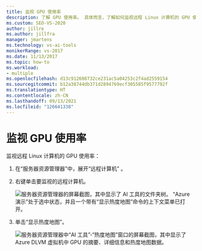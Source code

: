 ```yaml
---
title: 监视 GPU 使用率
description: 了解 GPU 使用率。 具体而言，了解如何监视远程 Linux 计算机的 GPU 使用率。
ms.custom: SEO-VS-2020
author: jillre
ms.author: jillfra
manager: jmartens
ms.technology: vs-ai-tools
monikerRange: vs-2017
ms.date: 11/13/2017
ms.topic: how-to
ms.workload:
- multiple
ms.openlocfilehash: d13c912608732ce231ac5a04253c2f4ad2559154
ms.sourcegitcommit: b12a38744db371d2894769ecf305585f9577792f
ms.translationtype: HT
ms.contentlocale: zh-CN
ms.lasthandoff: 09/13/2021
ms.locfileid: "126641338"
---
```

# <a name="monitoring-gpu-utilization"></a>监视 GPU 使用率

监视远程 Linux 计算机的 GPU 使用率：

1. 在“服务器资源管理器”中，展开“远程计算机” 。
2. 右键单击要监视的远程计算机。

    ![服务器资源管理器的屏幕截图，其中显示了 AI 工具的文件夹树。 “Azure 演示”处于选中状态，并且一个带有“显示热度地图”命令的上下文菜单已打开。](media/monitor-gpu/gpu-heatmap-0.png)

3. 单击“显示热度地图”。

    ![服务器资源管理器中“AI 工具”-“热度地图”窗口的屏幕截图，其中显示了 Azure DLVM 虚拟机中 GPU 的摘要、详细信息和热度地图数据。](media/monitor-gpu/heatmap.png)
